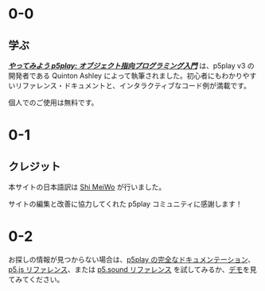 # 0-0

## 学ぶ

[**_やってみよう p5play: オブジェクト指向プログラミング入門_**](.) は、p5play v3 の開発者である Quinton Ashley によって執筆されました。初心者にもわかりやすいリファレンス・ドキュメントと、インタラクティブなコード例が満載です。

個人でのご使用は無料です。

# 0-1

## クレジット

本サイトの日本語訳は [Shi MeiWo](https://github.com/ShiMeiWo) が行いました。

サイトの編集と改善に協力してくれた p5play コミュニティに感謝します！

# 0-2

お探しの情報が見つからない場合は、[p5play の完全なドキュメンテーション](/docs/Sprite.html)、[p5.js リファレンス](https://p5js.org/reference/)、または [p5.sound リファレンス](https://p5js.org/reference/#/libraries/p5.sound) を試してみるか、[デモ](https://openprocessing.org/user/350295?o=35&view=sketches)を見てみてください。
